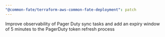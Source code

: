 ```yaml
---
"@common-fate/terraform-aws-common-fate-deployment": patch
---
```


Improve observability of Pager Duty sync tasks and add an expiry window of 5 minutes to the PagerDuty token refresh process
